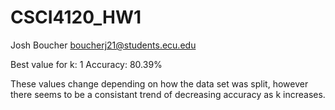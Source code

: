 # CSCI4120_HW1
Josh Boucher
boucherj21@students.ecu.edu

Best value for k: 1 
Accuracy: 80.39%

These values change depending on how the data set was split, however there seems to be a consistant trend of decreasing accuracy as k increases.
